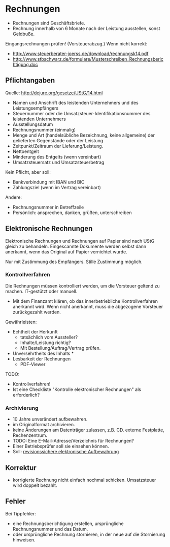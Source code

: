 # Rechnungen

* Rechnungen sind Geschäftsbriefe.
* Rechnung innerhalb von 6 Monate nach der Leistung ausstellen, sonst Geldbuße.

Eingangsrechnungen prüfen! (Vorsteuerabzug.) Wenn nicht korrekt:
* http://www.steuerberater-joerss.de/download/rechnungsk14.pdf
* http://www.stbschwarz.de/formulare/Musterschreiben_Rechnungsberichtigung.doc

## Pflichtangaben

Quelle: http://dejure.org/gesetze/UStG/14.html

* Namen und Anschrift des leistenden Unternehmers und des Leistungsempfängers
* Steuernummer oder die Umsatzsteuer-Identifikationsnummer des leistenden Unternehmers
* Ausstellungsdatum
* Rechnungsnummer (einmalig)
* Menge und Art (handelsübliche Bezeichnung, keine allgemeine) der gelieferten Gegenstände oder der Leistung
* Zeitpunkt/Zeitraum der Lieferung/Leistung.
* Nettoentgelt
* Minderung des Entgelts (wenn vereinbart)
* Umsatzsteuersatz und Umsatzsteuerbetrag

Kein Pflicht, aber soll:

* Bankverbindung mit IBAN und BIC
* Zahlungsziel (wenn im Vertrag vereinbart)

Andere:
* Rechnungsnummer in Betreffzeile
* Persönlich: ansprechen, danken, grüßen, unterschreiben

## Elektronische Rechnungen

Elektronische Rechnungen und Rechnungen auf Papier sind nach UStG gleich zu behandeln.
Eingescannte Dokumente werden selbst dann anerkannt, wenn das Original auf Papier vernichtet wurde.

Nur mit Zustimmung des Empfängers. Stille Zustimmung möglich.

### Kontrollverfahren

Die Rechnungen müssen kontrolliert werden, um die Vorsteuer geltend zu machen. IT-gestützt oder manuell.

* Mit dem Finanzamt klären, ob das innerbetriebliche Kontrollverfahren anerkannt wird. 
Wenn nicht anerkannt, muss die abgezogene Vorsteuer zurückgezahlt werden. 

Gewährleisten:
* Echtheit der Herkunft
    * tatsächlich vom Aussteller?
    * Inhalte/Leistung richtig?
    * Mit Bestellung/Auftrag/Vertrag prüfen.
* Unversehrtheits des Inhalts
    * 
* Lesbarkeit der Rechnungen
    * PDF-Viewer

TODO:

* Kontrollverfahren!
* Ist eine Checkliste "Kontrolle elektronischer Rechnungen" als erforderlich?

### Archivierung

* 10 Jahre unverändert aufbewahren.
*  im Originalformat archivieren.
* keine Änderungen am Datenträger zulassen, z.B. CD. externe Festplatte, Rechenzentrum. 
* TODO: Eine E-Mail-Adresse/Verzeichnis für Rechnungen?
* Einer Betriebsprüfer soll sie einsehen können.
* Soll: [revisionssichere elektronische Aufbewahrung](https://de.wikipedia.org/wiki/Revisionssicherheit#Merkmale_der_Revisionssicherheit_bei_der_elektronischen_Archivierung)

## Korrektur

* korrigierte Rechnung nicht einfach nochmal schicken. Umsatzsteuer wird doppelt bezahlt.

## Fehler

Bei Tippfehler:
* eine Rechnungsberichtigung erstellen, ursprüngliche Rechnungsnummer und das Datum.
* oder ursprüngliche Rechnung stornieren, in der neue auf die Stornierung hinweisen.
